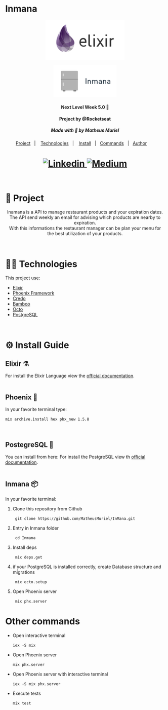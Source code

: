 # Inmana

<p align="center">
  <img src="./git-docs/elixir_logo.svg" width="250"/>
</p>

<p align="center">
  <img src="./git-docs/inmana_logo.png" width="200"/>
</p>

<h4 align="center">Next Level Week 5.0 🚀</h4>
<h4 align="center">Project by @Rocketseat</h4>
<h5 align="center">Made with 💜 by Matheus Muriel</h4>

<p align="center">
  <a href="#project">Project</a>&nbsp;&nbsp;&nbsp;|&nbsp;&nbsp;&nbsp;
  <a href="#techs">Technologies</a>&nbsp;&nbsp;&nbsp;|&nbsp;&nbsp;&nbsp;
  <a href="#install">Install</a>&nbsp;&nbsp;&nbsp;|&nbsp;&nbsp;
  <a href="#commands">Commands</a>&nbsp;&nbsp;&nbsp;|&nbsp;&nbsp;
  <a href="#author">Author</a>&nbsp;&nbsp;&nbsp;&nbsp;&nbsp;&nbsp;
</p>

<h1 align="center">
  <a href="https://www.linkedin.com/in/matheusmuriel/">
    <img alt="Linkedin" src="https://img.shields.io/badge/LinkedIn-1781EB?style=for-the-badge&logo=linkedin&logoColor=fff&labelColor=1781EB)%5D">
  </a>
  <a href="https://matheusmuriel.medium.com/">
    <img alt="Medium" src="https://img.shields.io/badge/Medium-12100E?style=for-the-badge&logo=medium&logoColor=white">
  </a>
</h1>
<br>

<a id="project"></a>

# 📝 Project

<p align="center">
  Inamana is a API to manage restaurant products and your expiration dates.
  <br>
  The API send weekly an email for advising which products are nearby to expiration.
  <br>
  With this informations the restaurant manager can be plan your menu for the best utilization of your products.
</p>
<br>

<a id="techs"></a>

# 👨‍💻 Technologies

This project use:

- [Elixir](https://elixir-lang.org/)
- [Phoenix Framework](https://www.phoenixframework.org/)
- [Credo](https://github.com/rrrene/credo)
- [Bamboo](https://github.com/thoughtbot/bamboo)
- [Octo](https://github.com/elixir-ecto/ecto)
- [PostgreSQL](https://www.postgresql.org/)
<br>

<a id="install"></a>

# ⚙️ Install Guide  

## Elixir ⚗️
For install the Elixir Language view the [official documentation](https://elixir-lang.org/install.html).
<br><br>

## Phoenix 🦅
In your favorite terminal type:

    mix archive.install hex phx_new 1.5.8
<br>

## PostegreSQL 🐘

You can install from here:
For install the PostgreSQL view th [official documentation](https://www.postgresql.org/download/).
<br><br>

## Inmana 📦
In your favorite terminal: 

  1. Clone this repository from Github

          git clone https://github.com/MatheusMuriel/InMana.git

  2. Entry in Inmana folder

          cd Inmana

  3. Install deps

          mix deps.get

  4. if your PostgreSQL is installed correctly, create Database structure and migrations

          mix ecto.setup
  
  5. Open Phoenix server
  
          mix phx.server


<a id="commands"></a>

# Other commands
- Open interactive terminal

      iex -S mix

- Open Phoenix server

      mix phx.server

- Open Phoenix server with interactive terminal

      iex -S mix phx.server

- Execute tests

      mix test
